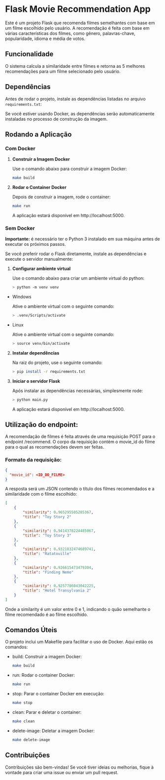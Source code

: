 # Flask Movie Recommendation App

Este é um projeto Flask que recomenda filmes semelhantes com base em um filme escolhido pelo usuário. A recomendação é feita com base em várias características dos filmes, como gênero, palavras-chave, popularidade, idioma e média de votos.

## Funcionalidade

O sistema calcula a similaridade entre filmes e retorna as 5 melhores recomendações para um filme selecionado pelo usuário.

## Dependências

Antes de rodar o projeto, instale as dependências listadas no arquivo `requirements.txt`:

Se você estiver usando Docker, as dependências serão automaticamente instaladas no processo de construção da imagem.

## Rodando a Aplicação

### Com Docker

1. **Construir a Imagem Docker**

   Use o comando abaixo para construir a imagem Docker:

   ```bash
   make build
   ```

2. **Rodar o Container Docker**

    Depois de construir a imagem, rode o container:

    ```bash
    make run
    ```

    A aplicação estará disponível em http://localhost:5000.

### Sem Docker

**Importante:** é necessário ter o Python 3 instalado em sua máquina antes de executar os próximos passos.

Se você preferir rodar o Flask diretamente, instale as dependências e execute o servidor manualmente:

1. **Configurar ambiente virtual**

    Use o comando abaixo para criar um ambiente virtual do python:

    ```bash
    > python -m venv venv
    ```

* Windows 
    
    Ative o ambiente virtual com o seguinte comando:

    ```bash
    > .venv/Scripts/activate
    ```

* Linux 
    
    Ative o ambiente virtual com o seguinte comando:

    ```bash
    > source venv/bin/activate
    ```

2. **Instalar dependências**

    Na raiz do projeto, use o seguinte comando:

    ```bash
    > pip install -r requirements.txt
    ```

3. **Iniciar o servidor Flask**

    Após instalar as dependências necessárias, simplesmente rode:

    ```bash
    > python main.py
    ```

    A aplicação estará disponível em http://localhost:5000.

## Utilização do endpoint:

A recomendação de filmes é feita através de uma requisição POST para o endpoint /recommend. O corpo da requisição contém o movie_id do filme para o qual as recomendações devem ser feitas.

### Formato da requisição:

```json
{
  "movie_id": <ID_DO_FILME>
}
```

A resposta será um JSON contendo o título dos filmes recomendados e a similaridade com o filme escolhido:

```json
[
    {
        "similarity": 0.965295505285367,
        "title": "Toy Story 2"
    },
    {
        "similarity": 0.9414378224485067,
        "title": "Toy Story 3"
    },
    {
        "similarity": 0.9321832474689741,
        "title": "Ratatouille"
    },
    {
        "similarity": 0.926615473479304,
        "title": "Finding Nemo"
    },
    {
        "similarity": 0.9257786043042225,
        "title": "Hotel Transylvania 2"
    }
]
```

Onde a similarity é um valor entre 0 e 1, indicando o quão semelhante o filme recomendado é ao filme escolhido.

## Comandos Úteis

O projeto inclui um Makefile para facilitar o uso de Docker. Aqui estão os comandos:

* build: Construir a imagem Docker:

    ```bash
    make build
    ```

* run: Rodar o container Docker:

    ```bash
    make run
    ```

* stop: Parar o container Docker em execução:

    ```bash
    make stop
    ```

* clean: Parar e deletar o container:

    ```bash
    make clean

* delete-image: Deletar a imagem Docker:

    ```bash
    make delete-image
    ```

## Contribuições

Contribuições são bem-vindas! Se você tiver ideias ou melhorias, fique à vontade para criar uma issue ou enviar um pull request.
